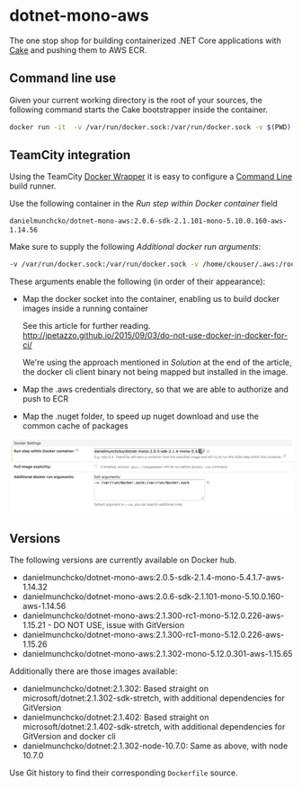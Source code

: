 # dotnet-mono-aws

The one stop shop for building containerized .NET Core applications with [Cake](https://cakebuild.net/) and pushing them to AWS ECR.

## Command line use

Given your current working directory is the root of your sources, the following command starts the Cake bootstrapper inside the container.

```bash
docker run -it  -v /var/run/docker.sock:/var/run/docker.sock -v $(PWD):/src danielmunchcko/dotnet-mono-aws:2.0.5-sdk-2.1.4-mono-5.4.1.7-aws-1.14.32 ./build.sh
```

## TeamCity integration

Using the TeamCity [Docker Wrapper](https://confluence.jetbrains.com/display/TCD10/Docker%20Wrapper) it is easy to configure a [Command Line](https://confluence.jetbrains.com/display/TCD10/Command+Line) build runner.

Use the following container in the *Run step within Docker container* field

```docker
danielmunchcko/dotnet-mono-aws:2.0.6-sdk-2.1.101-mono-5.10.0.160-aws-1.14.56
```

Make sure to supply the following *Additional docker run arguments*:
```bash
-v /var/run/docker.sock:/var/run/docker.sock -v /home/ckouser/.aws:/root/.aws -v /home/ckouser/.nuget:/root/.nuget
```

These arguments enable the following (in order of their appearance):

- Map the docker socket into the container, enabling us to build docker images inside a running container

  See this article for further reading. http://jpetazzo.github.io/2015/09/03/do-not-use-docker-in-docker-for-ci/ 

  We're using the approach mentioned in *Solution* at the end of the article, the docker cli client binary not being mapped but installed in the image.
- Map the .aws credentials directory, so that we are able to authorize and push to ECR
- Map the .nuget folder, to speed up nuget download and use the common cache of packages

![teamcity-build-step-command-line-config](doc/teamcity-build-step-command-line-config.png)


## Versions

The following versions are currently available on Docker hub.

- danielmunchcko/dotnet-mono-aws:2.0.5-sdk-2.1.4-mono-5.4.1.7-aws-1.14.32
- danielmunchcko/dotnet-mono-aws:2.0.6-sdk-2.1.101-mono-5.10.0.160-aws-1.14.56
- danielmunchcko/dotnet-mono-aws:2.1.300-rc1-mono-5.12.0.226-aws-1.15.21 - DO NOT USE, issue with GitVersion
- danielmunchcko/dotnet-mono-aws:2.1.300-rc1-mono-5.12.0.226-aws-1.15.26
- danielmunchcko/dotnet-mono-aws:2.1.302-mono-5.12.0.301-aws-1.15.65

Additionally there are those images available:
- danielmunchcko/dotnet:2.1.302: Based straight on microsoft/dotnet:2.1.302-sdk-stretch, with additional dependencies for GitVersion
- danielmunchcko/dotnet:2.1.402: Based straight on microsoft/dotnet:2.1.402-sdk-stretch, with additional dependencies for GitVersion and docker cli
- danielmunchcko/dotnet:2.1.302-node-10.7.0: Same as above, with node 10.7.0

Use Git history to find their corresponding `Dockerfile` source.